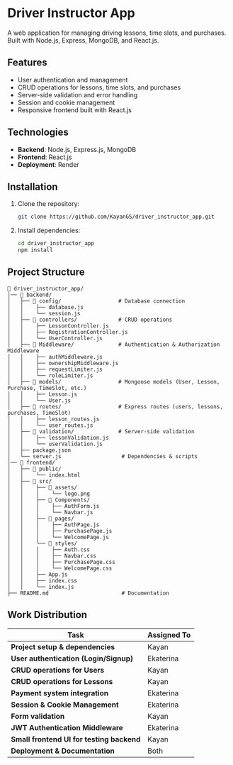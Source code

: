 # Driver Instructor App

A web application for managing driving lessons, time slots, and purchases. Built with Node.js, Express, MongoDB, and React.js.

## Features
- User authentication and management
- CRUD operations for lessons, time slots, and purchases
- Server-side validation and error handling
- Session and cookie management
- Responsive frontend built with React.js

## Technologies
- **Backend**: Node.js, Express.js, MongoDB
- **Frontend**: React.js
- **Deployment**: Render

## Installation
1. Clone the repository:
   ```bash
   git clone https://github.com/KayanGS/driver_instructor_app.git
   ```
2. Install dependencies:
   ```bash
   cd driver_instructor_app
   npm install
   ```

## Project Structure
```
📂 driver_instructor_app/
│── 📂 backend/
│   ├── 📂 config/                  # Database connection
│   │    ├── database.js
│   │    └── session.js
│   ├── 📂 controllers/             # CRUD operations
│   │    ├── LessonController.js
│   │    ├── RegistrationController.js
│   │    └── UserController.js
│   ├── 📂 Middleware/              # Authentication & Authorization Middleware
│   │    ├── authMiddleware.js
│   │    ├── ownershipMiddleware.js
│   │    ├── requestLimiter.js
│   │    └── roleLimiter.js
│   ├── 📂 models/                  # Mongoose models (User, Lesson, Purchase, TimeSlot, etc.)
│   │    ├── Lesson.js
│   │    └── User.js
│   ├── 📂 routes/                  # Express routes (users, lessons, purchases, TimeSlot)
│   │    ├── lesson_routes.js   
│   │    └── user_routes.js
│   ├── 📂 validation/              # Server-side validation
│   │    ├── lessonValidation.js
│   │    └── userValidation.js
│   ├── package.json
│   └── server.js                   # Dependencies & scripts
│── 📂 frontend/
│   ├── 📂 public/
│   │    └── index.html
│   ├── 📂 src/
│   │    ├── 📂 assets/
│   │    │    └── logo.png
│   │    ├── 📂 Components/
│   │    │    ├── AuthForm.js
│   │    │    └── Navbar.js
│   │    ├── 📂 pages/
│   │    │    ├── AuthPage.js
│   │    │    ├── PurchasePage.js
│   │    │    └── WelcomePage.js
│   │    └── 📂 styles/
│   │    │    ├── Auth.css
│   │    │    ├── Navbar.css
│   │    │    ├── PurchasePage.css
│   │    │    └── WelcomePage.css
│   │    ├── App.js
│   │    ├── index.css
│   │    └── index.js
├── README.md                       # Documentation
```

## Work Distribution
| Task                                      | Assigned To |
|-------------------------------------------|-------------|
| **Project setup & dependencies**          | Kayan       |
| **User authentication (Login/Signup)**    | Ekaterina   |
| **CRUD operations for Users**             | Kayan       |
| **CRUD operations for Lessons**           | Kayan       |
| **Payment system integration**            | Ekaterina   |
| **Session & Cookie Management**           | Ekaterina   |
| **Form validation**                       | Kayan       |
| **JWT Authentication Middleware**         | Ekaterina   |
| **Small frontend UI for testing backend** | Kayan       |
| **Deployment & Documentation**            | Both        |

